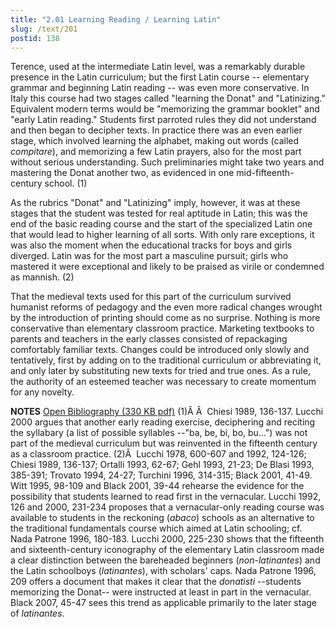 ```yaml
---
title: "2.01 Learning Reading / Learning Latin"
slug: /text/201
postid: 138
---
```

Terence, used at the intermediate Latin level, was a remarkably durable presence in the Latin curriculum; but the first Latin course -- elementary grammar and beginning Latin reading -- was even more conservative. In Italy this course had two stages called "learning the Donat" and "Latinizing." Equivalent modern terms would be "memorizing the grammar booklet" and "early Latin reading." Students first parroted rules they did not understand and then began to decipher texts. In practice there was an even earlier stage, which involved learning the alphabet, making out words (called <em>compitare</em>), and memorizing a few Latin prayers, also for the most part without serious understanding. Such preliminaries might take two years and mastering the Donat another two, as evidenced in one mid-fifteenth-century school. (1)

As the rubrics "Donat" and "Latinizing" imply, however, it was at these stages that the student was tested for real aptitude in Latin; this was the end of the basic reading course and the start of the specialized Latin one that would lead to higher learning of all sorts. With only rare exceptions, it was also the moment when the educational tracks for boys and girls diverged. Latin was for the most part a masculine pursuit; girls who mastered it were exceptional and likely to be praised as virile or condemned as mannish. (2)

That the medieval texts used for this part of the curriculum survived humanist reforms of pedagogy and the even more radical changes wrought by the introduction of printing should come as no surprise. Nothing is more conservative than elementary classroom practice. Marketing textbooks to parents and teachers in the early classes consisted of repackaging comfortably familiar texts. Changes could be introduced only slowly and tentatively, first by adding on to the traditional curriculum or abbreviating it, and only later by substituting new texts for tried and true ones. As a rule, the authority of an esteemed teacher was necessary to create momentum for any novelty.

<strong>NOTES</strong>
<a href="http://www.humanismforsale.org/bibliography.pdf" target="new">Open Bibliography (330 KB pdf)</a>
(1)Â Â  Chiesi 1989, 136-137. Lucchi 2000 argues that another early reading exercise, deciphering and reciting the syllabary (a list of possible syllables --"ba, be, bi, bo, bu...") was not part of the medieval curriculum but was reinvented in the fifteenth century as a classroom practice.
(2)Â  Lucchi 1978, 600-607 and 1992, 124-126; Chiesi 1989, 136-137; Ortalli 1993, 62-67; Gehl 1993, 21-23; De Blasi 1993, 385-391; Trovato 1994, 24-27; Turchini 1996, 314-315; Black 2001, 41-49. Witt 1995, 98-109 and Black 2001, 39-44 rehearse the evidence for the possibility that students learned to read first in the vernacular. Lucchi 1992, 126 and 2000, 231-234 proposes that a vernacular-only reading course was available to students in the reckoning (<em>abaco</em>) schools as an alternative to the traditional fundamentals course which aimed at Latin schooling; cf. Nada Patrone 1996, 180-183. Lucchi 2000, 225-230 shows that the fifteenth and sixteenth-century iconography of the elementary Latin classroom made a clear distinction between the bareheaded beginners (<em>non-latinantes</em>) and the Latin schoolboys (<em>latinantes</em>), with scholars' caps. Nada Patrone 1996, 209 offers a document that makes it clear that the <em>donatisti</em> --students memorizing the Donat-- were instructed at least in part in the vernacular. Black 2007, 45-47 sees this trend as applicable primarily to the later stage of <em>latinantes</em>.
